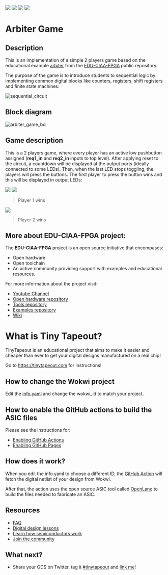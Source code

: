 ![](../../workflows/gds/badge.svg) ![](../../workflows/docs/badge.svg) ![](../../workflows/wokwi_test/badge.svg) ![](../../workflows/test/badge.svg)

# Arbiter Game

## Description

This is an implementation of a simple 2 players game based on the educational example [arbiter](https://gitlab.com/educiaafpga/ejemplos/-/tree/master/Ejemplos_Base/14-Arbiter) from the [EDU-CIAA-FPGA](https://gitlab.com/educiaafpga/ejemplos/-/blob/master/PROYECTO_EDU_CIAA_FPGA.md) public repository. 

The purpose of the game is to introduce students to sequential logic by implementing common digital blocks like counters, registers, shift registers and finite state machines:

![sequential_circuit](docs/sequential_circuit.png)


## Block diagram

![arbiter_game_bd](docs/arbiter_game_bd.png)

## Game description

This is a 2 players game, where every player has an active low pushbutton assigned (**req1_in** and **req2_in** inputs to top level). After applying reset to the circuit, a countdown will be displayed at the output ports (ideally connected to some LEDs). Then, when the last LED stops toggling, the players will press the buttons. The first player to press the button wins and this will be displayed in output LEDs:

![](docs/win1.gif)
<img src="docs/win1.gif" loop=infinite>
>Player 1 wins

![](docs/win2.gif)
>Player 2 wins

## More about EDU-CIAA-FPGA project:

The **EDU-CIAA-FPGA** project is an open source initiative that encompases:

- Open hardware
- Open toolchain
- An active community providing support with examples and educational resources.

For more information about the project visit:

- [Youtube Channel](https://www.youtube.com/@educiaafpga3040)
- [Open hardware repository](https://github.com/ciaa/Hardware/tree/master/PCB/EDU-FPGA)
- [Tools repository](https://gitlab.com/educiaafpga/herramientas)
- [Examples repository](https://gitlab.com/educiaafpga/ejemplos)
- [Wiki](https://gitlab.com/RamadrianG/wiki---fpga-para-todos)

# What is Tiny Tapeout?

TinyTapeout is an educational project that aims to make it easier and cheaper than ever to get your digital designs manufactured on a real chip!

Go to https://tinytapeout.com for instructions!

## How to change the Wokwi project

Edit the [info.yaml](info.yaml) and change the wokwi_id to match your project.

## How to enable the GitHub actions to build the ASIC files

Please see the instructions for:

* [Enabling GitHub Actions](https://tinytapeout.com/faq/#when-i-commit-my-change-the-gds-action-isnt-running)
* [Enabling GitHub Pages](https://tinytapeout.com/faq/#my-github-action-is-failing-on-the-pages-part)

## How does it work?

When you edit the info.yaml to choose a different ID, the [GitHub Action](.github/workflows/gds.yaml) will fetch the digital netlist of your design from Wokwi.

After that, the action uses the open source ASIC tool called [OpenLane](https://www.zerotoasiccourse.com/terminology/openlane/) to build the files needed to fabricate an ASIC.

## Resources

* [FAQ](https://tinytapeout.com/faq/)
* [Digital design lessons](https://tinytapeout.com/digital_design/)
* [Learn how semiconductors work](https://tinytapeout.com/siliwiz/)
* [Join the community](https://discord.gg/rPK2nSjxy8)

## What next?

* Share your GDS on Twitter, tag it [#tinytapeout](https://twitter.com/hashtag/tinytapeout?src=hashtag_click) and [link me](https://twitter.com/matthewvenn)!
